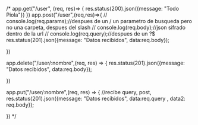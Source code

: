 
/* app.get("/user", (req, res)=> {
    res.status(200).json({message: "Todo Piola"})
})
app.post("/user",(req,res)=>{
   // console.log(req.params);//despues de un / un parametro de busqueda pero no una carpeta, despues del slash
   // console.log(req.body);//json sifrado dentro de la url
   // console.log(req.query);//despues de un ?$
    res.status(201).json({message: "Datos recibidos", data:req.body});

})

app.delete("/user/:nombre",(req, res) => {
    res.status(201).json({message: "Datos recibidos", data:req.body});

})

app.put("/user/:nombre",(req, res) => {
    //recibe query, post, 
    res.status(201).json({message: "Datos recibidos", data:req.query , data2: req.body});

})
 */